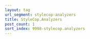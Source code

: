 ```yaml
---
layout: tag
url_segment: stylecop-analyzers
title: StyleCop.Analyzers
post_count: 1
sort_index: 9998-stylecop.analyzers
---
```

